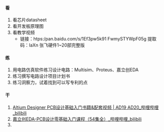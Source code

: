 #### 看
1. 看芯片datasheet
2. 看开发板原理图
3. 看教学视频
	- 链接：htps:/pan.baidu.com/s/1Ef3pw5k91 FwmySTYWpF05g
	  提取码：laXn
	  张飞硬件1~20部完整版
#### 练
1. 用电路仿真软件练习设计电路：Multisim、Proteus、嘉立创EDA
2. 练习撰写电路设计项目计划书
3. 练习洞察力，试着找到可以写专利的点
#### 干
1. [Altium Designer PCB设计基础入门书籍&配套视频 | AD19 AD20_哔哩哔哩_bilibili](https://www.bilibili.com/video/BV1Re411s7zP/?spm_id_from=333.337.search-card.all.click&vd_source=81017577aff7de5ad5968c54b5e6ee2f)
2. [嘉立创EDA-PCB设计零基础入门课程（54集全）_哔哩哔哩_bilibili](https://www.bilibili.com/video/BV1fM411Z7cW/?spm_id_from=333.337.search-card.all.click)
3. 